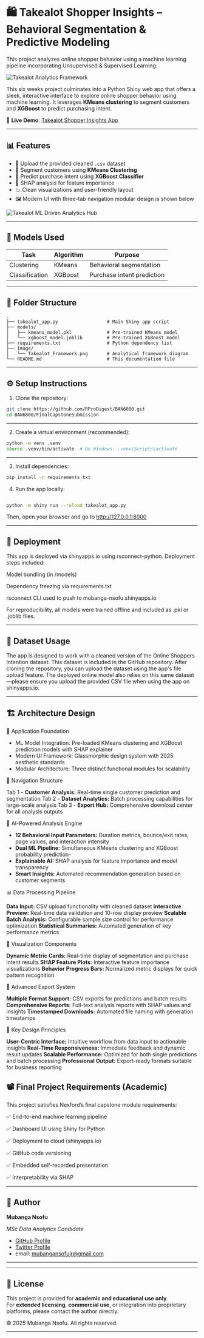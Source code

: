 # 🛍️ Takealot Shopper Insights – Behavioral Segmentation & Predictive Modeling

This project analyzes online shopper behavior using a machine learning pipeline incorporating Unsupervised & Supervised Learning:

![Takealot Analytics Framework](image/Takealot_Framework.png)

This six weeks project culminates into a Python Shiny web app that offers a sleek, interactive interface to explore online shopper behavior using machine learning. It leverages **KMeans clustering** to segment customers and **XGBoost** to predict purchasing intent.

🔗 **Live Demo**: [Takealot Shopper Insights App](https://mubanga-nsofu.shinyapps.io/takealot_shopper_insights/)

---

## 📊 Features

- 📁 Upload the provided cleaned `.csv` dataset
- 📌 Segment customers using **KMeans Clustering**
- 🔮 Predict purchase intent using **XGBoost Classifier**
- 🧠 SHAP analysis for feature importance
- 📉 Clean visualizations and user-friendly layout
- 🖼️ Modern UI with three-tab navigation modular design is shown below

![Takealot ML Driven Analytics Hub](image/takealot_analytics_hub_20250620.png)

---

## 🤖 Models Used

| Task            | Algorithm | Purpose                        |
|-----------------|-----------|--------------------------------|
| Clustering      | KMeans    | Behavioral segmentation        |
| Classification  | XGBoost   | Purchase intent prediction     |

---

## 📁 Folder Structure

```plaintext
.
├── takealot_app.py                  # Main Shiny app script
├── models/
│   ├── kmeans_model.pkl             # Pre-trained KMeans model
│   └── xgboost_model.joblib         # Pre-trained XGBoost model
├── requirements.txt                 # Python dependency list
├── image/
│   └── Takealot_Framework.png       # Analytical framework diagram
└── README.md                        # This documentation file
```

---
## ⚙️ Setup Instructions

1. Clone the repository:

```bash
git clone https://github.com/RProDigest/BAN6800.git
cd BAN6800/FinalCapstoneSubmission

```

---

2. Create a virtual environment (recommended):
``` bash
python -m venv .venv
source .venv/bin/activate  # On Windows: .venv\Scripts\activate
```

---
3. Install dependencies:

``` bash
pip install -r requirements.txt

```

4. Run the app locally:

```bash

python -m shiny run --reload takealot_app.py

```
Then, open your browser and go to http://127.0.0.1:8000

---
## 🚀  Deployment
This app is deployed via shinyapps.io using rsconnect-python. Deployment steps included:

Model bundling (in /models)

Dependency freezing via requirements.txt

rsconnect CLI used to push to mubanga-nsofu.shinyapps.io

For reproducibility, all models were trained offline and included as .pkl or .joblib files.

---
## 📂  Dataset Usage
The app is designed to work with a cleaned version of the Online Shoppers Intention dataset. This dataset is included in the GitHub repository. After cloning the repository, you can upload the dataset using the app's file upload feature. 
The deployed online model also relies on this same dataset—please ensure you upload the provided CSV file when using the app on shinyapps.io.

---

 
## 🏗️ Architecture Design
🚀 Application Foundation

- ML Model Integration: Pre-loaded KMeans clustering and XGBoost prediction models with SHAP explainer
- Modern UI Framework: Glassmorphic design system with 2025 aesthetic standards
- Modular Architecture: Three distinct functional modules for scalability

📱 Navigation Structure

Tab 1 - **Customer Analysis:** Real-time single customer prediction and segmentation
Tab 2 - **Dataset Analytics:** Batch processing capabilities for large-scale analysis
Tab 3 - **Export Hub:** Comprehensive download center for all analysis outputs

🔬 AI-Powered Analysis Engine

- **12 Behavioral Input Parameters:** Duration metrics, bounce/exit rates, page values, and interaction intensity
- **Dual ML Pipeline:** Simultaneous KMeans clustering and XGBoost probability prediction-
- **Explainable AI:** SHAP analysis for feature importance and model transparency
- **Smart Insights:** Automated recommendation generation based on customer segments

📊 Data Processing Pipeline

**Data Input:** CSV upload functionality with cleaned dataset 
**Interactive Preview:** Real-time data validation and 10-row display preview
**Scalable Batch Analysis:** Configurable sample size control for performance optimization
**Statistical Summaries:** Automated generation of key performance metrics

🎨 Visualization Components

**Dynamic Metric Cards:** Real-time display of segmentation and purchase intent results
**SHAP Feature Plots:** Interactive feature importance visualizations
**Behavior Progress Bars:** Normalized metric displays for quick pattern recognition

💾 Advanced Export System

**Multiple Format Support:** CSV exports for predictions and batch results
**Comprehensive Reports:** Full-text analysis reports with SHAP values and insights
**Timestamped Downloads:** Automated file naming with generation timestamps

🎯 Key Design Principles

**User-Centric Interface:** Intuitive workflow from data input to actionable insights
**Real-Time Responsiveness:** Immediate feedback and dynamic result updates
**Scalable Performance:** Optimized for both single predictions and batch processing
**Professional Output:** Export-ready formats suitable for business reporting

## 📽️ Final Project Requirements (Academic)
This project satisfies Nexford’s final capstone module requirements:

✅ End-to-end machine learning pipeline

✅ Dashboard UI using Shiny for Python

✅ Deployment to cloud (shinyapps.io)

✅ GitHub code versioning

✅ Embedded self-recorded presentation

✅ Interpretability via SHAP

---

## 📢  Author
**Mubanga Nsofu**

*MSc Data Analytics Candidate*
- [GitHub Profile](https://github.com/RProDigest/)
- [Twitter Profile](https://x.com/rprodigest)
- email: mubangansofujr@gmail.com

---

---
## 📝 License
This project is provided for **academic and educational use only**.  
For **extended licensing**, **commercial use**, or integration into proprietary platforms, please contact the author directly.

© 2025 Mubanga Nsofu. All rights reserved.

---
